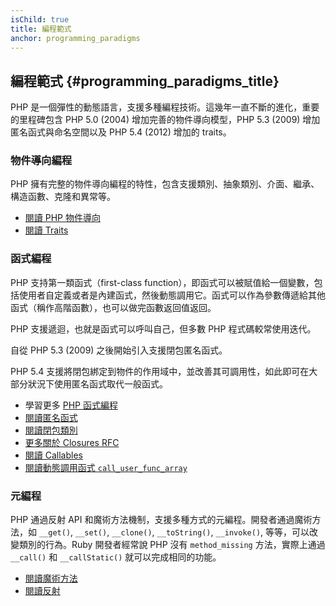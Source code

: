 ```yaml
---
isChild: true
title: 編程範式  
anchor: programming_paradigms
---
```


## 編程範式 {#programming_paradigms_title}

PHP 是一個彈性的動態語言，支援多種編程技術。這幾年一直不斷的進化，重要的里程碑包含 PHP 5.0 (2004) 增加完善的物件導向模型，PHP 5.3 (2009) 增加匿名函式與命名空間以及 PHP 5.4 (2012) 增加的 traits。


### 物件導向編程

PHP 擁有完整的物件導向編程的特性，包含支援類別、抽象類別、介面、繼承、構造函數、克隆和異常等。


* [閱讀 PHP 物件導向][oop]
* [閱讀 Traits][traits]

### 函式編程

PHP 支持第一類函式（first-class function），即函式可以被賦值給一個變數，包括使用者自定義或者是內建函式，然後動態調用它。函式可以作為參數傳遞給其他函式（稱作高階函數），也可以做完函數返回值返回。

PHP 支援遞迴，也就是函式可以呼叫自己，但多數 PHP 程式碼較常使用迭代。

自從 PHP 5.3 (2009) 之後開始引入支援閉包匿名函式。

PHP 5.4 支援將閉包綁定到物件的作用域中，並改善其可調用性，如此即可在大部分狀況下使用匿名函式取代一般函式。


* 學習更多 [PHP 函式編程](/pages/Functional-Programming.html)
* [閱讀匿名函式][anonymous-functions]
* [閱讀閉包類別][closure-class]
* [更多關於 Closures RFC][closures-rfc]
* [閱讀 Callables][callables]
* [閱讀動態調用函式 `call_user_func_array`][call-user-func-array]

### 元編程

PHP 通過反射 API 和魔術方法機制，支援多種方式的元編程。開發者通過魔術方法，如 `__get()`, `__set()`, `__clone()`, `__toString()`, `__invoke()`, 等等，可以改變類別的行為。Ruby 開發者經常說 PHP 沒有 `method_missing` 方法，實際上通過 `__call()` 和 `__callStatic()` 就可以完成相同的功能。

* [閱讀魔術方法][magic-methods]
* [閱讀反射][reflection]

[namespaces]: http://php.net/manual/en/language.namespaces.php
[overloading]: http://php.net/manual/en/language.oop5.overloading.php
[oop]: http://www.php.net/manual/en/language.oop5.php
[anonymous-functions]: http://www.php.net/manual/en/functions.anonymous.php
[closure-class]: http://php.net/manual/en/class.closure.php
[callables]: http://php.net/manual/en/language.types.callable.php
[magic-methods]: http://php.net/manual/en/language.oop5.magic.php
[reflection]: http://www.php.net/manual/en/intro.reflection.php
[traits]: http://www.php.net/traits
[call-user-func-array]: http://php.net/manual/en/function.call-user-func-array.php
[closures-rfc]: https://wiki.php.net/rfc/closures
